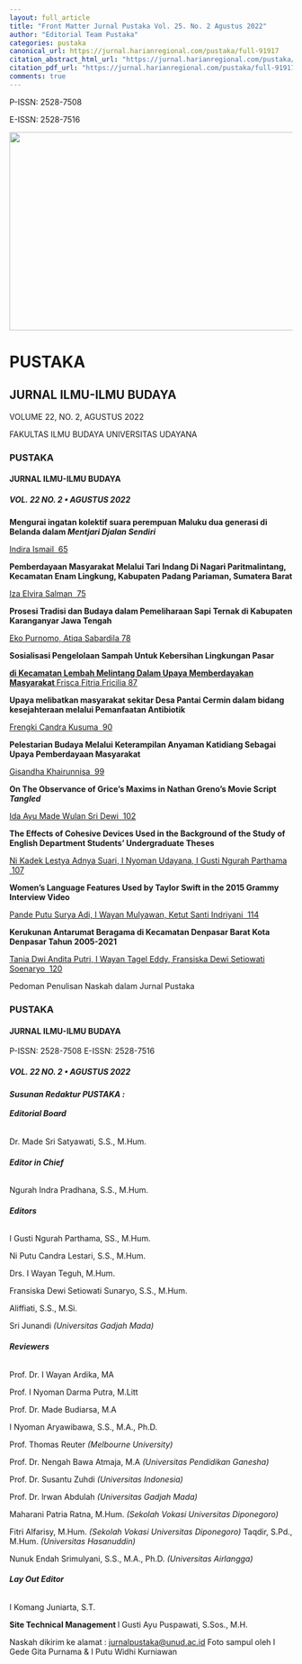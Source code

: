 ```yaml
---
layout: full_article
title: "Front Matter Jurnal Pustaka Vol. 25. No. 2 Agustus 2022"
author: "Editorial Team Pustaka"
categories: pustaka
canonical_url: https://jurnal.harianregional.com/pustaka/full-91917 
citation_abstract_html_url: "https://jurnal.harianregional.com/pustaka/id-91917"
citation_pdf_url: "https://jurnal.harianregional.com/pustaka/full-91917"  
comments: true
---
```


<p><span class="font2">P-ISSN: 2528-7508</span></p>
<p><span class="font2">E-ISSN: 2528-7516</span></p><img src="https://jurnal.harianregional.com/media/91917-1.jpg" alt="" style="width:483pt;height:264pt;"><a name="caption1"></a>
<h1><a name="bookmark0"></a><span class="font7"><a name="bookmark1"></a>PUSTAKA</span></h1>
<h2><a name="bookmark2"></a><span class="font4"><a name="bookmark3"></a>JURNAL ILMU-ILMU BUDAYA</span></h2>
<p><span class="font6">VOLUME 22, NO. 2, AGUSTUS 2022</span></p>
<p><span class="font5">FAKULTAS ILMU BUDAYA UNIVERSITAS UDAYANA</span></p>
<h3><a name="bookmark4"></a><span class="font3"><a name="bookmark5"></a>PUSTAKA</span></h3>
<h4><a name="bookmark6"></a><span class="font2"><a name="bookmark7"></a>JURNAL ILMU-ILMU BUDAYA</span></h4>
<h5><a name="bookmark8"></a><span class="font1" style="font-weight:bold;"><a name="bookmark9"></a>VOL. 22 NO. 2 • AGUSTUS 2022</span></h5>
<p><span class="font0" style="font-weight:bold;">Mengurai ingatan kolektif suara perempuan Maluku dua generasi di Belanda dalam </span><span class="font0" style="font-weight:bold;font-style:italic;">Mentjari Djalan Sendiri</span></p>
<p><a href="#bookmark10"><span class="font0">Indira Ismail &nbsp;65</span></a></p>
<p><span class="font0" style="font-weight:bold;">Pemberdayaan Masyarakat Melalui Tari Indang Di Nagari Paritmalintang, Kecamatan Enam Lingkung, Kabupaten Padang Pariaman, Sumatera Barat</span></p>
<p><a href="#bookmark11"><span class="font0">Iza Elvira Salman &nbsp;75</span></a></p>
<p><span class="font0" style="font-weight:bold;">Prosesi Tradisi dan Budaya dalam Pemeliharaan Sapi Ternak di Kabupaten Karanganyar Jawa Tengah</span></p>
<p><a href="#bookmark12"><span class="font0">Eko Purnomo, Atiqa Sabardila 78</span></a></p>
<p><span class="font0" style="font-weight:bold;">Sosialisasi Pengelolaan Sampah Untuk Kebersihan Lingkungan Pasar</span></p>
<p><a href="#bookmark13"><span class="font0" style="font-weight:bold;">di Kecamatan Lembah Melintang Dalam Upaya Memberdayakan Masyarakat </span><span class="font0">Frisca Fitria Fricilia 87</span></a></p>
<p><span class="font0" style="font-weight:bold;">Upaya melibatkan masyarakat sekitar Desa Pantai Cermin dalam bidang kesejahteraan melalui Pemanfaatan Antibiotik</span></p>
<p><a href="#bookmark14"><span class="font0">Frengki Candra Kusuma &nbsp;90</span></a></p>
<p><span class="font0" style="font-weight:bold;">Pelestarian Budaya Melalui Keterampilan Anyaman Katidiang Sebagai Upaya Pemberdayaan Masyarakat</span></p>
<p><a href="#bookmark15"><span class="font0">Gisandha Khairunnisa &nbsp;99</span></a></p>
<p><span class="font0" style="font-weight:bold;">On The Observance of Grice’s Maxims in Nathan Greno’s Movie Script </span><span class="font0" style="font-weight:bold;font-style:italic;">Tangled</span></p>
<p><a href="#bookmark16"><span class="font0">Ida Ayu Made Wulan Sri Dewi &nbsp;102</span></a></p>
<p><span class="font0" style="font-weight:bold;">The Effects of Cohesive Devices Used in the Background of the Study of English Department Students’ Undergraduate Theses</span></p>
<p><a href="#bookmark17"><span class="font0">Ni Kadek Lestya Adnya Suari, I Nyoman Udayana, I Gusti Ngurah Parthama &nbsp;107</span></a></p>
<p><span class="font0" style="font-weight:bold;">Women’s Language Features Used by Taylor Swift in the 2015 Grammy Interview Video</span></p>
<p><a href="#bookmark18"><span class="font0">Pande Putu Surya Adi, I Wayan Mulyawan, Ketut Santi Indriyani &nbsp;114</span></a></p>
<p><span class="font0" style="font-weight:bold;">Kerukunan Antarumat Beragama di Kecamatan Denpasar Barat Kota Denpasar Tahun 2005-2021</span></p>
<p><a href="#bookmark19"><span class="font0">Tania Dwi Andita Putri, I Wayan Tagel Eddy, Fransiska Dewi Setiowati Soenaryo &nbsp;120</span></a></p>
<p><span class="font0">Pedoman Penulisan Naskah dalam Jurnal Pustaka</span></p>
<h3><a name="bookmark20"></a><span class="font3"><a name="bookmark21"></a>PUSTAKA</span></h3>
<h4><a name="bookmark22"></a><span class="font2"><a name="bookmark23"></a>JURNAL ILMU-ILMU BUDAYA</span></h4>
<p><span class="font0">P-ISSN: 2528-7508 E-ISSN: 2528-7516</span></p>
<h5><a name="bookmark24"></a><span class="font1" style="font-weight:bold;"><a name="bookmark25"></a>VOL. 22 NO. 2 • AGUSTUS 2022</span></h5>
<h6><a name="bookmark26"></a><span class="font0" style="font-weight:bold;"><a name="bookmark27"></a>Susunan Redaktur PUSTAKA :</span><br><br><span class="font0" style="font-weight:bold;"><a name="bookmark28"></a>Editorial Board</span></h6>
<p><span class="font0">Dr. Made Sri Satyawati, S.S., M.Hum.</span></p>
<h6><a name="bookmark29"></a><span class="font0" style="font-weight:bold;"><a name="bookmark30"></a>Editor in Chief</span></h6>
<p><span class="font0">Ngurah Indra Pradhana, S.S., M.Hum.</span></p>
<h6><a name="bookmark31"></a><span class="font0" style="font-weight:bold;"><a name="bookmark32"></a>Editors</span></h6>
<p><span class="font0">I Gusti Ngurah Parthama, SS., M.Hum.</span></p>
<p><span class="font0">Ni Putu Candra Lestari, S.S., M.Hum.</span></p>
<p><span class="font0">Drs. I Wayan Teguh, M.Hum.</span></p>
<p><span class="font0">Fransiska Dewi Setiowati Sunaryo, S.S., M.Hum.</span></p>
<p><span class="font0">Aliffiati, S.S., M.Si.</span></p>
<p><span class="font0">Sri Junandi </span><span class="font0" style="font-style:italic;">(Universitas Gadjah Mada)</span></p>
<h6><a name="bookmark33"></a><span class="font0" style="font-weight:bold;"><a name="bookmark34"></a>Reviewers</span></h6>
<p><span class="font0">Prof. Dr. I Wayan Ardika, MA</span></p>
<p><span class="font0">Prof. I Nyoman Darma Putra, M.Litt</span></p>
<p><span class="font0">Prof. Dr. Made Budiarsa, M.A</span></p>
<p><span class="font0">I Nyoman Aryawibawa, S.S., M.A., Ph.D.</span></p>
<p><span class="font0">Prof. Thomas Reuter </span><span class="font0" style="font-style:italic;">(Melbourne University)</span></p>
<p><span class="font0">Prof. Dr. Nengah Bawa Atmaja, M.A </span><span class="font0" style="font-style:italic;">(Universitas Pendidikan Ganesha)</span></p>
<p><span class="font0">Prof. Dr. Susantu Zuhdi </span><span class="font0" style="font-style:italic;">(Universitas Indonesia)</span></p>
<p><span class="font0">Prof. Dr. lrwan Abdulah </span><span class="font0" style="font-style:italic;">(Universitas Gadjah Mada)</span></p>
<p><span class="font0">Maharani Patria Ratna, M.Hum. </span><span class="font0" style="font-style:italic;">(Sekolah Vokasi Universitas Diponegoro)</span></p>
<p><span class="font0">Fitri Alfarisy, M.Hum. </span><span class="font0" style="font-style:italic;">(Sekolah Vokasi Universitas Diponegoro) </span><span class="font0">Taqdir, S.Pd., M.Hum. </span><span class="font0" style="font-style:italic;">(Universitas Hasanuddin)</span></p>
<p><span class="font0">Nunuk Endah Srimulyani, S.S., M.A., Ph.D. </span><span class="font0" style="font-style:italic;">(Universitas Airlangga)</span></p>
<h6><a name="bookmark35"></a><span class="font0" style="font-weight:bold;"><a name="bookmark36"></a>Lay Out Editor</span></h6>
<p><span class="font0">I Komang Juniarta, S.T.</span></p>
<p><span class="font0" style="font-weight:bold;">Site Technical Management </span><span class="font0">l Gusti Ayu Puspawati, S.Sos., M.H.</span></p>
<p><span class="font0">Naskah dikirim ke alamat : </span><a href="mailto:jurnalpustaka@unud.ac.id"><span class="font0">jurnalpustaka@unud.ac.id</span></a><span class="font0"> Foto sampul oleh I Gede Gita Purnama &amp;&nbsp;I Putu Widhi Kurniawan</span></p>